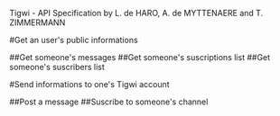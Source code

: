 ﻿Tigwi - API Specification by L. de HARO, A. de MYTTENAERE and T. ZIMMERMANN 

#Get an user's public informations

##Get someone's messages
##Get someone's suscriptions list
##Get someone's suscribers list

#Send informations to one's Tigwi account

##Post a message
##Suscribe to someone's  channel
